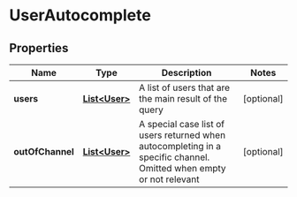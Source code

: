 
# UserAutocomplete

## Properties
Name | Type | Description | Notes
------------ | ------------- | ------------- | -------------
**users** | [**List&lt;User&gt;**](User.md) | A list of users that are the main result of the query |  [optional]
**outOfChannel** | [**List&lt;User&gt;**](User.md) | A special case list of users returned when autocompleting in a specific channel. Omitted when empty or not relevant |  [optional]



